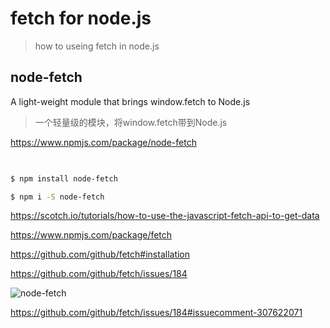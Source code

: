 # fetch for node.js


> how to useing fetch in node.js

## node-fetch

A light-weight module that brings window.fetch to Node.js

> 一个轻量级的模块，将window.fetch带到Node.js


https://www.npmjs.com/package/node-fetch

```sh
    

$ npm install node-fetch

$ npm i -S node-fetch

```




https://scotch.io/tutorials/how-to-use-the-javascript-fetch-api-to-get-data


https://www.npmjs.com/package/fetch




https://github.com/github/fetch#installation


https://github.com/github/fetch/issues/184


![node-fetch](https://user-images.githubusercontent.com/18028768/27010483-064cee7c-4ed8-11e7-8c57-fac705fc0c50.png)


https://github.com/github/fetch/issues/184#issuecomment-307622071





